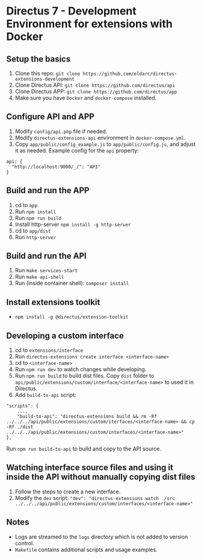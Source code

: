 # Directus 7 - Development Environment for extensions with Docker

## Setup the basics

1. Clone this repo: `git clone https://github.com/eldarc/directus-extensions-development`
1. Clone Directus API: `git clone https://github.com/directus/api`
1. Clone Directus APP: `git clone https://github.com/directus/app`
1. Make sure you have `Docker` and `docker-compose` installed.

## Configure API and APP
1. Modify `config/api.php` file if needed.
1. Modify `directus-extensions-api` environment in `docker-compose.yml`.
1. Copy `app/public/config_example.js` to `app/public/config.js`, and adjust it as needed. Example config for the `api` property:
```
api: {
  "http://localhost:9000/_/": "API"
}
```

## Build and run the APP
1. cd to `app`
1. Run `npm install`
1. Run `npm run build`
1. Install http-server `npm install -g http-server`
1. cd to `app/dist`
1. Run `http-server`

## Build and run the API
1. Run `make services-start`
1. Run `make api-shell`
1. Run (inside container shell): `composer install`

## Install extensions toolkit
- `npm install -g @directus/extension-toolkit`

## Developing a custom interface
1. cd to `extensions/interface`
1. Run `directus-extensions create interface <interface-name>`
1. cd to `<interface-name>`
1. Run `npm run dev` to watch changes while developing.
1. Run `npm run build` to build dist files. Copy `dist` folder to `api/public/extensions/custom/interface/<interface-name>` to used it in Directus.
1. Add `build-to-api` script:
```
"scripts": {
    ...,
    "build-to-api": "directus-extensions build && rm -Rf ../../../api/public/extensions/custom/iterfaces/<interface-name> && cp -Rf ./dist ../../../api/public/extensions/custom/interfaces/<interface-name>"
},
```
Run `npm run build-to-api` to build and copy to the API source.

## Watching interface source files and using it inside the API without manually copying dist files
1. Follow the steps to create a new interface.
1. Modify the `dev` script: `"dev": "directus-extensions watch ./src ../../../api/public/extensions/custom/interfaces/<interface-name>"`

## Notes
- Logs are streamed to the `logs` directory which is not added to version control.
- `Makefile` contains additional scripts and usage examples.
